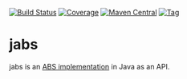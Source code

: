 
[![Build Status](https://img.shields.io/travis/CrispOSS/jabs.svg?style=flat-square)](https://travis-ci.org/CrispOSS/jabs) [![Coverage](https://img.shields.io/coveralls/CrispOSS/jabs.svg?style=flat-square)](https://img.shields.io/coveralls/CrispOSS/jabs.svg?style=flat-square) [![Maven Central](https://img.shields.io/maven-central/v/com.github.crisposs/jabs.svg?style=flat-square)](http://search.maven.org/#search%7Cga%7C1%7Cjabs-api) [![Tag](https://img.shields.io/github/tag/CrispOSS/jabs.svg?style=flat-square)](https://github.com/CrispOSS/jabs/tags)

# jabs

jabs is an [ABS implementation][abs] in Java as an API.

[abs]: https://github.com/abstools/abstools


